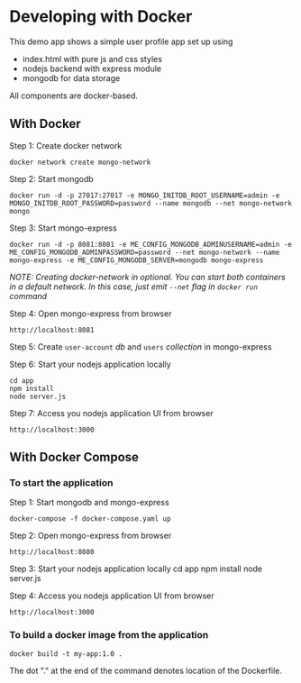 # Developing with Docker

This demo app shows a simple user profile app set up using

- index.html with pure js and css styles
- nodejs backend with express module
- mongodb for data storage

All components are docker-based.

## With Docker

Step 1: Create docker network

    docker network create mongo-network 

Step 2: Start mongodb

    docker run -d -p 27017:27017 -e MONGO_INITDB_ROOT_USERNAME=admin -e MONGO_INITDB_ROOT_PASSWORD=password --name mongodb --net mongo-network mongo    

Step 3: Start mongo-express

    docker run -d -p 8081:8081 -e ME_CONFIG_MONGODB_ADMINUSERNAME=admin -e ME_CONFIG_MONGODB_ADMINPASSWORD=password --net mongo-network --name mongo-express -e ME_CONFIG_MONGODB_SERVER=mongodb mongo-express   

_NOTE: Creating docker-network in optional. You can start both containers in a default network. In this case, just emit `--net` flag in `docker run` command_

Step 4: Open mongo-express from browser

    http://localhost:8081

Step 5: Create `user-account` _db_ and `users` _collection_ in mongo-express

Step 6: Start your nodejs application locally

    cd app
    npm install 
    node server.js

Step 7: Access you nodejs application UI from browser

    http://localhost:3000

## With Docker Compose

### To start the application

Step 1: Start mongodb and mongo-express

    docker-compose -f docker-compose.yaml up

Step 2: Open mongo-express from browser

    http://localhost:8080

Step 3: Start your nodejs application locally
    cd app
    npm install
    node server.js

Step 4: Access you nodejs application UI from browser

    http://localhost:3000

### To build a docker image from the application

    docker build -t my-app:1.0 .       

The dot "." at the end of the command denotes location of the Dockerfile.
